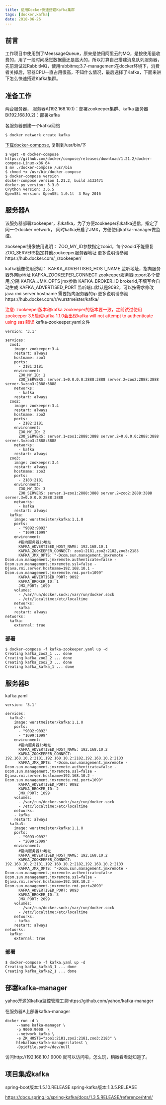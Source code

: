 ```yaml
---
title: 使用Docker快速搭建Kafka集群
tags: [docker,kafka]
date: 2018-06-26
---
```


## 前言
工作项目中使用到了MeessageQueue，原来是使用阿里云的MQ，是按使用量收费的，用了一段时间感觉数据量还是蛮大的，所以打算自己搭建消息队列服务器，先前测试过RabbitMQ，使用rabbitmq:3.7-management在docker环境下，消费者关掉后，容器CPU一直占用很高，不知什么情况，最后选择了Kafka，下面来讲下怎么快速搭建Kafka集群。

## 准备工作
两台服务器，
服务器A(192.168.10.1)：部署zookeeper集群、kafka
服务器B(192.168.10.2)：部署kafka

各服务器创建一个kafka网络
```
$ docker network create kafka
```

[下载docker-compose](https://github.com/docker/compose/releases/download/1.21.2/docker-compose-Linux-x86_64), 复制到/usr/bin/下
```
$ wget -O docker-compose https://github.com/docker/compose/releases/download/1.21.2/docker-compose-Linux-x86_64
$ mv ./docker-compose /usr/bin
$ chmod +x /usr/bin/docker-compose
$ docker-compose version
docker-compose version 1.21.2, build a133471
docker-py version: 3.3.0
CPython version: 3.6.5
OpenSSL version: OpenSSL 1.0.1t  3 May 2016

```

## 服务器A
该服务器部署zookeeper，和kafka，为了方便zookeeper和kafka通信，指定了同一个docker network，
同时kafka开启了JMX，方便使用kafka-manager做监控。

zookeeper镜像使用说明：
ZOO_MY_ID参数指定zooid，每个zooid不能重复
ZOO_SERVERS指定其他zookeeper服务器地址
更多说明请参阅https://hub.docker.com/_/zookeeper/

kafka镜像使用说明：
KAFKA_ADVERTISED_HOST_NAME 监听地址，指向服务器外网ip地址
KAFKA_ZOOKEEPER_CONNECT zookeeper服务器ip:port多个使用,分隔
KAFKA_JMX_OPTS jmx参数
KAFKA_BROKER_ID brokerid,不填写会自动生成
KAFKA_ADVERTISED_PORT 监听端口默认是9092，可以按需求修改
java.rmi.server.hostname 需要指向服务器的ip
更多说明请参阅https://hub.docker.com/r/wurstmeister/kafka/

<font color='red'>注意: zookeeper版本和kafka zookeeper的版本要一致，之前试过使用zookeeper 3.5启动kafka 1.1.0会出现kafka will not attempt to authenticate using sasl错误</font>
kafka-zookeeper.yaml文件
```
version: '3.1'

services:
  zoo1:
    image: zookeeper:3.4
    restart: always
    hostname: zoo1
    ports:
      - 2181:2181
    environment:
      ZOO_MY_ID: 1
      ZOO_SERVERS: server.1=0.0.0.0:2888:3888 server.2=zoo2:2888:3888 server.3=zoo3:2888:3888
    networks:
      - kafka
    restart: always
  zoo2:
    image: zookeeper:3.4
    restart: always
    hostname: zoo2
    ports:
      - 2182:2181
    environment:
      ZOO_MY_ID: 2
      ZOO_SERVERS: server.1=zoo1:2888:3888 server.2=0.0.0.0:2888:3888 server.3=zoo3:2888:3888
    networks:
      - kafka
    restart: always  
  zoo3:
    image: zookeeper:3.4
    restart: always
    hostname: zoo3
    ports:
      - 2183:2181
    environment:
      ZOO_MY_ID: 3
      ZOO_SERVERS: server.1=zoo1:2888:3888 server.2=zoo2:2888:3888 server.3=0.0.0.0:2888:3888
    networks:
      - kafka
    restart: always
  kafka:
    image: wurstmeister/kafka:1.1.0
    ports:
      - "9092:9092"
      - "1099:1099"
    environment:
      #指向服务器ip地址
      KAFKA_ADVERTISED_HOST_NAME: 192.168.10.1
      KAFKA_ZOOKEEPER_CONNECT: zoo1:2181,zoo2:2182,zoo3:2183
      KAFKA_JMX_OPTS: "-Dcom.sun.management.jmxremote -Dcom.sun.management.jmxremote.authenticate=false -Dcom.sun.management.jmxremote.ssl=false -Djava.rmi.server.hostname=192.168.10.1 -Dcom.sun.management.jmxremote.rmi.port=1099"
      KAFKA_ADVERTISED_PORT: 9092
      KAFKA_BROKER_ID: 1
      JMX_PORT: 1099
    volumes:
      - /var/run/docker.sock:/var/run/docker.sock
      - /etc/localtime:/etc/localtime
    networks:
    - kafka
    restart: always
networks:
  kafka:
    external: true
```
### 部署
```
$ docker-compose -f kafka-zookeeper.yaml up -d
Creating kafka_zoo2_1 ... done
Creating kafka_zoo2_2 ... done
Creating kafka_zoo2_3 ... done
Creating kafka_kafka_1 ... done
```

## 服务器B

kafka.yaml
```
version: '3.1'

services:
  kafka2:
    image: wurstmeister/kafka:1.1.0
    ports:
      - "9092:9092"
      - "1099:1099"
    environment:
      #指向服务器ip地址
      KAFKA_ADVERTISED_HOST_NAME: 192.168.10.2
      KAFKA_ZOOKEEPER_CONNECT: 192.168.10.2:2181,192.168.10.2:2182,192.168.10.2:2183
      KAFKA_JMX_OPTS: "-Dcom.sun.management.jmxremote -Dcom.sun.management.jmxremote.authenticate=false -Dcom.sun.management.jmxremote.ssl=false -Djava.rmi.server.hostname=192.168.10.2 -Dcom.sun.management.jmxremote.rmi.port=1099"
      KAFKA_ADVERTISED_PORT: 9092
      KAFKA_BROKER_ID: 2
      JMX_PORT: 1099
    volumes:
      - /var/run/docker.sock:/var/run/docker.sock
      - /etc/localtime:/etc/localtime
    networks:
    - kafka
    restart: always
  kafka3:
    image: wurstmeister/kafka:1.1.0
    ports:
      - "9093:9092"
      - "2099:2099"
    environment:
      #指向服务器ip地址
      KAFKA_ADVERTISED_HOST_NAME: 192.168.10.2
      KAFKA_ZOOKEEPER_CONNECT: 192.168.10.2:2181,192.168.10.2:2182,192.168.10.2:2183
      KAFKA_JMX_OPTS: "-Dcom.sun.management.jmxremote -Dcom.sun.management.jmxremote.authenticate=false -Dcom.sun.management.jmxremote.ssl=false -Djava.rmi.server.hostname=192.168.10.2 -Dcom.sun.management.jmxremote.rmi.port=2099"
      KAFKA_ADVERTISED_PORT: 9093
      KAFKA_BROKER_ID: 3
      JMX_PORT: 2099
    volumes:
      - /var/run/docker.sock:/var/run/docker.sock
      - /etc/localtime:/etc/localtime
    networks:
    - kafka
    restart: always    
networks:
  kafka:
    external: true
```

### 部署
```
$ docker-compose -f kafka.yaml up -d
Creating kafka_kafka3_1 ... done
Creating kafka_kafka2_1 ... done
```

## 部署kafka-manager
yahoo开源的kafka监控管理工具https://github.com/yahoo/kafka-manager

在服务器A上部署kafka-manager
```
docker run -d \
     --name kafka-manager \
     -p 9000:9000  \
     --network kafka \
     -e ZK_HOSTS="zoo1:2181,zoo2:2181,zoo3:2183" \
     hlebalbau/kafka-manager:latest \
     -Dpidfile.path=/dev/null
```

访问http://192.168.10.1:9000 就可以访问啦，怎么玩，稍微看看就知道了。

## 项目集成kafka

spring-boot版本:1.5.10.RELEASE
spring-kafka版本:1.3.5.RELEASE

https://docs.spring.io/spring-kafka/docs/1.3.5.RELEASE/reference/html/